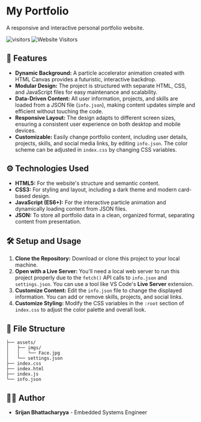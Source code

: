 # My Portfolio

A responsive and interactive personal portfolio website.

![visitors](https://visitor-badge.laobi.icu/badge?page_id=srijan-76448/Resume)
![Website Visitors](https://visitor-badge.laobi.icu/badge?page_id=srijan.76448.org)

## 🚀 Features

  * **Dynamic Background:** A particle accelerator animation created with HTML Canvas provides a futuristic, interactive backdrop.
  * **Modular Design:** The project is structured with separate HTML, CSS, and JavaScript files for easy maintenance and scalability.
  * **Data-Driven Content:** All user information, projects, and skills are loaded from a JSON file (`info.json`), making content updates simple and efficient without touching the code.
  * **Responsive Layout:** The design adapts to different screen sizes, ensuring a consistent user experience on both desktop and mobile devices.
  * **Customizable:** Easily change portfolio content, including user details, projects, skills, and social media links, by editing `info.json`. The color scheme can be adjusted in `index.css` by changing CSS variables.

## ⚙️ Technologies Used

  * **HTML5:** For the website's structure and semantic content.
  * **CSS3:** For styling and layout, including a dark theme and modern card-based design.
  * **JavaScript (ES6+):** For the interactive particle animation and dynamically loading content from JSON files.
  * **JSON:** To store all portfolio data in a clean, organized format, separating content from presentation.

## 🛠️ Setup and Usage

1.  **Clone the Repository:** Download or clone this project to your local machine.
2.  **Open with a Live Server:** You'll need a local web server to run this project properly due to the `fetch()` API calls to `info.json` and `settings.json`. You can use a tool like VS Code's **Live Server** extension.
3.  **Customize Content:** Edit the `info.json` file to change the displayed information. You can add or remove skills, projects, and social links.
4.  **Customize Styling:** Modify the CSS variables in the `:root` section of `index.css` to adjust the color palette and overall look.

## 📂 File Structure

```
├── assets/
│   ├── imgs/
│   │   └── Face.jpg
│   └── settings.json
├── index.css
├── index.html
├── index.js
└── info.json
```

## 👨‍💻 Author

  * **Srijan Bhattacharyya** - Embedded Systems Engineer
